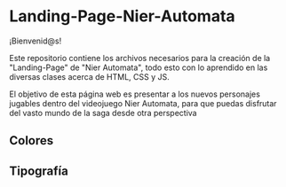 # Landing-Page-Nier-Automata

¡Bienvenid@s! 

Este repositorio contiene los archivos necesarios para la creación de la "Landing-Page" de "Nier Automata", todo esto con lo aprendido en las diversas clases acerca de HTML, CSS y JS. 

El objetivo de esta página web es presentar a los nuevos personajes jugables dentro del videojuego Nier Automata, para que puedas disfrutar del vasto mundo de la saga desde otra perspectiva

## Colores



## Tipografía